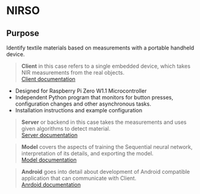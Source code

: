 # NIRSO

## Purpose

Identify textile materials based on measurements with a portable handheld device.

> **Client** in this case refers to a single embedded device, which takes NIR measurements from the real objects. </br>
> [Client documentation](client/README.md)
- Designed for Raspberry Pi Zero W1.1 Microcontroller
- Independent Python program that monitors for button presses, configuration changes and other asynchronous tasks.
- Installation instructions and example configuration

> **Server** or backend in this case takes the measurements and uses given algorithms to detect material. </br>
> [Server documentation](server/README.md)

> **Model** covers the aspects of training the Sequential neural network, interpretation of its details, and exporting the model. </br>
> [Model documentation](model/README.md)

> **Android** goes into detail about development of Android compatible application that can communicate with Client. </br>
> [Anrdoid documentation](android/README.md)
